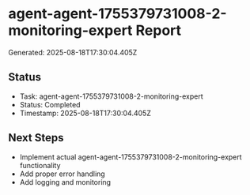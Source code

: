 # agent-agent-1755379731008-2-monitoring-expert Report

Generated: 2025-08-18T17:30:04.405Z

## Status
- Task: agent-agent-1755379731008-2-monitoring-expert
- Status: Completed
- Timestamp: 2025-08-18T17:30:04.405Z

## Next Steps
- Implement actual agent-agent-1755379731008-2-monitoring-expert functionality
- Add proper error handling
- Add logging and monitoring
